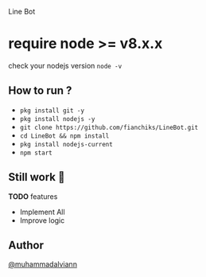 Line Bot

# require node >= v8.x.x
check your nodejs version
`node -v`


How to run ?
------
- `pkg install git -y`
- `pkg install nodejs -y`
- `git clone https://github.com/fianchiks/LineBot.git`
- `cd LineBot && npm install`
- `pkg install nodejs-current`
- `npm start`


Still work :construction_worker:
----
**TODO** features
- Implement All 
- Improve logic

Author
------
[@muhammadalviann](https://instagram.com/muhammadalviann)
